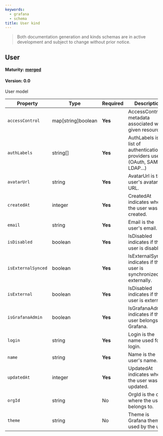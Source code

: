 ```yaml
---
keywords:
  - grafana
  - schema
title: User kind
---
```

> Both documentation generation and kinds schemas are in active development and subject to change without prior notice.

## User

#### Maturity: [merged](../../../maturity/#merged)
#### Version: 0.0

User model

| Property           | Type               | Required | Description                                                                  |
|--------------------|--------------------|----------|------------------------------------------------------------------------------|
| `accessControl`    | map[string]boolean | **Yes**  | AccessControl metadata associated with a given resource.                     |
| `authLabels`       | string[]           | **Yes**  | AuthLabels is a list of authentication providers used (OAuth, SAML, LDAP...) |
| `avatarUrl`        | string             | **Yes**  | AvatarUrl is the user's avatar URL.                                          |
| `createdAt`        | integer            | **Yes**  | CreatedAt indicates when the user was created.                               |
| `email`            | string             | **Yes**  | Email is the user's email.                                                   |
| `isDisabled`       | boolean            | **Yes**  | IsDisabled indicates if the user is disabled.                                |
| `isExternalSynced` | boolean            | **Yes**  | IsExternalSynced indicates if the user is synchronized externally.           |
| `isExternal`       | boolean            | **Yes**  | IsDisabled indicates if the user is external.                                |
| `isGrafanaAdmin`   | boolean            | **Yes**  | IsGrafanaAdmin indicates if the user belongs to Grafana.                     |
| `login`            | string             | **Yes**  | Login is the name used for login.                                            |
| `name`             | string             | **Yes**  | Name is the user's name.                                                     |
| `updatedAt`        | integer            | **Yes**  | UpdatedAt indicates when the user was updated.                               |
| `orgId`            | string             | No       | OrgId is the org where the user belongs to.                                  |
| `theme`            | string             | No       | Theme is Grafana theme used by the user.                                     |


